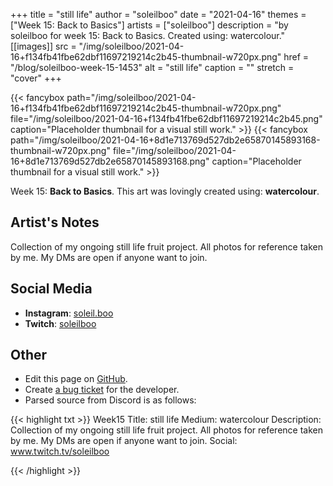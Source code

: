 +++
title =       "still life"
author =      "soleilboo"
date =        "2021-04-16"
themes =      ["Week 15: Back to Basics"]
artists =     ["soleilboo"]
description = "by soleilboo for week 15: Back to Basics. Created using: watercolour."
[[images]]
      src = "/img/soleilboo/2021-04-16+f134fb41fbe62dbf11697219214c2b45-thumbnail-w720px.png"
      href = "/blog/soleilboo-week-15-1453"
      alt = "still life"
      caption = ""
      stretch = "cover"
+++

{{< fancybox path="/img/soleilboo/2021-04-16+f134fb41fbe62dbf11697219214c2b45-thumbnail-w720px.png" file="/img/soleilboo/2021-04-16+f134fb41fbe62dbf11697219214c2b45.png" caption="Placeholder thumbnail for a visual still work." >}}
{{< fancybox path="/img/soleilboo/2021-04-16+8d1e713769d527db2e65870145893168-thumbnail-w720px.png" file="/img/soleilboo/2021-04-16+8d1e713769d527db2e65870145893168.png" caption="Placeholder thumbnail for a visual still work." >}}


Week 15: **Back to Basics**. This art was lovingly created using: **watercolour**.

## Artist's Notes

Collection of my ongoing still life fruit project. All photos for reference taken by me. My DMs are open if anyone want to join.

## Social Media

- **Instagram**: <a href='https://instagram.com/soleil.boo' target='_blank'>soleil.boo</a>
- **Twitch**: <a href='https://twitch.tv/soleilboo' target='_blank'>soleilboo</a>

## Other

- Edit this page on [GitHub](https://github.com/teaminkling/web-refresh/edit/main/content/blog/soleilboo-week-15-1453.md).
- Create [a bug ticket](https://github.com/teaminkling/web-refresh/issues/new?assignees=&labels=bug&template=problem-report.md&title=) for the developer.
- Parsed source from Discord is as follows:

{{< highlight txt >}}
Week15
Title: still life 
Medium: watercolour 
Description: Collection of my ongoing still life fruit project. All photos for reference taken by me. My DMs are open if anyone want to join. 
Social: www.twitch.tv/soleilboo


{{< /highlight >}}